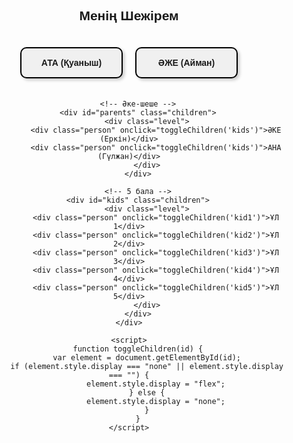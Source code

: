 <!DOCTYPE html>
<html lang="kk">
<head>
    <meta charset="UTF-8">
    <meta name="viewport" content="width=device-width, initial-scale=1.0">
    <title>Шежіре</title>
    <style>
        body {
            font-family: Arial, sans-serif;
            text-align: center;
        }
        .tree {
            display: flex;
            flex-direction: column;
            align-items: center;
        }
        .level {
            display: flex;
            justify-content: center;
            align-items: center;
            gap: 20px;
            margin: 20px 0;
            position: relative;
        }
        .person {
            padding: 15px 20px;
            border-radius: 10px;
            text-align: center;
            font-weight: bold;
            background-color: #f0f0f0;
            border: 2px solid black;
            min-width: 120px;
            box-shadow: 3px 3px 5px rgba(0, 0, 0, 0.2);
            cursor: pointer;
            position: relative;
        }
        .children {
            display: none;
            flex-direction: column;
            align-items: center;
        }
        .connector {
            position: absolute;
            width: 2px;
            background: black;
        }
        .vertical-line {
            height: 20px;
            left: 50%;
            top: -20px;
        }
        .horizontal-line {
            width: 100%;
            height: 2px;
            background: black;
            position: absolute;
            top: 0;
        }
    </style>
</head>
<body>
    <h2>Менің Шежірем</h2>
    <div class="tree">
        <!-- Ата-әже -->
        <div class="level">
            <div class="person" onclick="toggleChildren('parents')">АТА (Қуаныш)</div>
            <div class="person" onclick="toggleChildren('parents')">ӘЖЕ (Айман)</div>
        </div>

        <!-- Әке-шеше -->
        <div id="parents" class="children">
            <div class="level">
                <div class="person" onclick="toggleChildren('kids')">ӘКЕ (Еркін)</div>
                <div class="person" onclick="toggleChildren('kids')">АНА (Гүлжан)</div>
            </div>
        </div>

        <!-- 5 бала -->
        <div id="kids" class="children">
            <div class="level">
                <div class="person" onclick="toggleChildren('kid1')">ҰЛ 1</div>
                <div class="person" onclick="toggleChildren('kid2')">ҰЛ 2</div>
                <div class="person" onclick="toggleChildren('kid3')">ҰЛ 3</div>
                <div class="person" onclick="toggleChildren('kid4')">ҰЛ 4</div>
                <div class="person" onclick="toggleChildren('kid5')">ҰЛ 5</div>
            </div>
        </div>
    </div>

    <script>
        function toggleChildren(id) {
            var element = document.getElementById(id);
            if (element.style.display === "none" || element.style.display === "") {
                element.style.display = "flex";
            } else {
                element.style.display = "none";
            }
        }
    </script>
</body>
</html>
